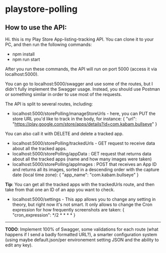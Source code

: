 # playstore-polling

## How to use the API:

Hi. this is my Play Store App-listing-tracking API.
You can clone it to your PC, and then run the following commands:

* npm install
* npm run start

After you run these commands, the API will run on port 5000 (access it via localhost:5000).

You can go to localhost:5000/swagger and use some of the routes, but I didn't fully implement the Swagger usage.
Instead, you should use Postman or something similar in order to use most of the requests.

The API is split to several routes, including:

* localhost:5000/storePolling/manageStoreUrls - here, you can PUT the store URL you'd like to track in the body, for instance:
{
"url": "https://play.google.com/store/apps/details?id=com.kabam.bullseye"
}

You can also call it with DELETE and delete a tracked app.

* localhost:5000/storePolling/trackedUrls - GET request to receive data about all the tracked apps.
* localhost:5000/storePolling/appData : GET request that returns data about all the tracked apps (name and how many images were taken)
* localhost:5000/storePolling/appImages : POST that receives an App ID and returns all its images, sorted in a descending order with the capture date (local time zone):
{
"app_name": "com.kabam.bullseye"
}

**Tip**: You can get all the tracked apps with the trackedUrls route, and then take from that one an ID of an app you want to check.

* localhost:5000/settings - This app allows you to change any setting in theory, but right now it's not smart. It only allows to change the Cron expression for how frequently screenshots are taken:
{
"cron_expression": */2 * * * *
}

---

**TODO**: Implement 100% of Swagger, some validations for each route (what happens if I send a badly formatted URL?), a smarter configuration system (using maybe default.json/per environement setting JSON and the ability to edit any key).
